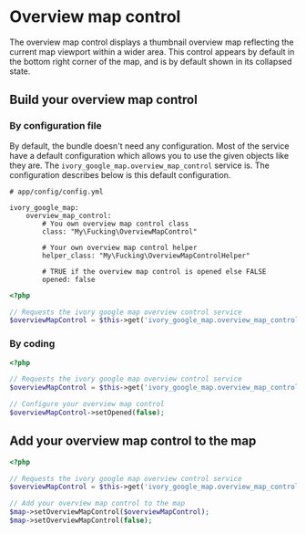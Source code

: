 # Overview map control

The overview map control displays a thumbnail overview map reflecting the current map viewport within a wider area.
This control appears by default in the bottom right corner of the map, and is by default shown in its collapsed state.

## Build your overview map control

### By configuration file

By default, the bundle doesn't need any configuration. Most of the service have a default configuration which allows
you to use the given objects like they are. The ``ivory_google_map.overview_map_control`` service is. The configuration
describes below is this default configuration.

```
# app/config/config.yml

ivory_google_map:
    overview_map_control:
        # You own overview map control class
        class: "My\Fucking\OverviewMapControl"

        # Your own overview map control helper
        helper_class: "My\Fucking\OverviewMapControlHelper"

        # TRUE if the overview map control is opened else FALSE
        opened: false
```

``` php
<?php

// Requests the ivory google map overview control service
$overviewMapControl = $this->get('ivory_google_map.overview_map_control');
```

### By coding

``` php
<?php

// Requests the ivory google map overview control service
$overviewMapControl = $this->get('ivory_google_map.overview_map_control');

// Configure your overview map control
$overviewMapControl->setOpened(false);
```

## Add your overview map control to the map

``` php
<?php

// Requests the ivory google map overview control service
$overviewMapControl = $this->get('ivory_google_map.overview_map_control');

// Add your overview map control to the map
$map->setOverviewMapControl($overviewMapControl);
$map->setOverviewMapControl(false);
```
